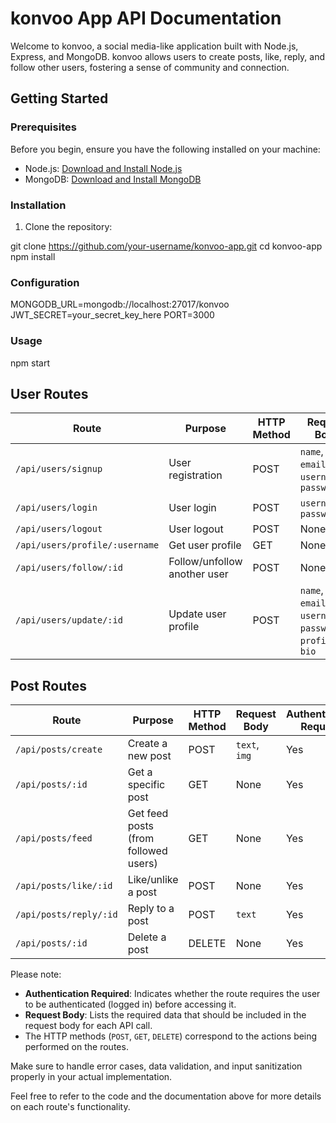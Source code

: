 # konvoo App API Documentation

Welcome to konvoo, a social media-like application built with Node.js, Express, and MongoDB. konvoo allows users to create posts, like, reply, and follow other users, fostering a sense of community and connection.
## Getting Started

### Prerequisites

Before you begin, ensure you have the following installed on your machine:

- Node.js: [Download and Install Node.js](https://nodejs.org/)
- MongoDB: [Download and Install MongoDB](https://www.mongodb.com/try/download/community)

### Installation

1. Clone the repository:

git clone https://github.com/your-username/konvoo-app.git 
cd konvoo-app
npm install

### Configuration
MONGODB_URL=mongodb://localhost:27017/konvoo
JWT_SECRET=your_secret_key_here
PORT=3000

### Usage

npm start


## User Routes

| Route                           | Purpose                               | HTTP Method | Request Body                                                  | Authentication Required |
|---------------------------------|---------------------------------------|-------------|---------------------------------------------------------------|-------------------------|
| `/api/users/signup`             | User registration                    | POST        | `name`, `email`, `username`, `password`                       | No                      |
| `/api/users/login`              | User login                           | POST        | `username`, `password`                                       | No                      |
| `/api/users/logout`             | User logout                          | POST        | None                                                          | Yes                     |
| `/api/users/profile/:username`  | Get user profile                     | GET         | None                                                          | Yes                     |
| `/api/users/follow/:id`         | Follow/unfollow another user         | POST        | None                                                          | Yes                     |
| `/api/users/update/:id`         | Update user profile                  | POST        | `name`, `email`, `username`, `password`, `profilePic`, `bio`  | Yes                     |

## Post Routes

| Route                           | Purpose                               | HTTP Method | Request Body                                                  | Authentication Required |
|---------------------------------|---------------------------------------|-------------|---------------------------------------------------------------|-------------------------|
| `/api/posts/create`             | Create a new post                    | POST        | `text`, `img`                                                | Yes                     |
| `/api/posts/:id`                | Get a specific post                  | GET         | None                                                          | Yes                     |
| `/api/posts/feed`               | Get feed posts (from followed users)  | GET         | None                                                          | Yes                     |
| `/api/posts/like/:id`           | Like/unlike a post                   | POST        | None                                                          | Yes                     |
| `/api/posts/reply/:id`          | Reply to a post                      | POST        | `text`                                                        | Yes                     |
| `/api/posts/:id`                | Delete a post                        | DELETE      | None                                                          | Yes                     |

Please note:

- **Authentication Required**: Indicates whether the route requires the user to be authenticated (logged in) before accessing it.
- **Request Body**: Lists the required data that should be included in the request body for each API call.
- The HTTP methods (`POST`, `GET`, `DELETE`) correspond to the actions being performed on the routes.

Make sure to handle error cases, data validation, and input sanitization properly in your actual implementation.

Feel free to refer to the code and the documentation above for more details on each route's functionality.
